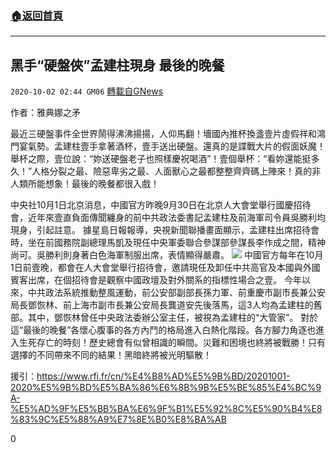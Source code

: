 ###  [:house:返回首頁](https://github.com/ourhimalayas/txt)
---

## 黑手“硬盤俠”孟建柱現身 最後的晚餐
`2020-10-02 02:44 GM06` [轉載自GNews](https://gnews.org/zh-hant/397020/)

作者：雅典娜之矛

最近三硬盤事件全世界鬧得沸沸揚揚，人仰馬翻！墻國內推杯換盞壹片虛假祥和鴻門宴氣勢。孟建柱壹手拿著酒杯，壹手送出硬盤。還真的是諜戰大片的假面妖魔！舉杯之際，壹位說：“妳送硬盤老子也照樣慶祝喝酒”！壹個舉杯：“看妳還能挺多久！”人格分裂之最、險惡卑劣之最、人面獸心之最都整整齊齊碼上陣來！真的非人類所能想象！最後的晚餐都很入戲！

中央社10月1日北京消息，中國官方昨晚9月30日在北京人大會堂舉行國慶招待會，近年來壹直負面傳聞纏身的前中共政法委書記孟建柱及前海軍司令員吳勝利均現身，引起註意。
據星島日報報導，央視新聞聯播畫面顯示，孟建柱出席招待會時，坐在前國務院副總理馬凱及現任中央軍委聯合參謀部參謀長李作成之間，精神尚可。吳勝利則身著白色海軍制服出席，表情顯得嚴肅。
![]()![](https://s3.amazonaws.com/gnews-media-offload/wp-content/uploads/2020/10/02022230/%EF%BC%9F.png)
中國官方每年在10月1日前壹晚，都會在人大會堂舉行招待會，邀請現任及卸任中共高官及本國與外國賓客出席，在個招待會是觀察中國政壇及對外關系的指標性場合之壹。
今年以來，中共政法系統推動整風運動，前公安部副部長孫力軍、前重慶市副市長兼公安局長鄧恢林、前上海市副市長兼公安局長龔道安先後落馬，這3人均為孟建柱的舊部。其中，鄧恢林曾任中央政法委辦公室主任，被視為孟建柱的“大管家”。
對於這“最後的晚餐”各懷心腹事的各方內鬥的格局進入白熱化階段。各方腳力角逐也進入生死存亡的時刻！歷史總會有似曾相識的瞬間。災難和困境也終將被戰勝！只有選擇的不同帶來不同的結果！黑暗終將被光明驅散！

援引：https://www.rfi.fr/cn/%E4%B8%AD%E5%9B%BD/20201001-2020%E5%9B%BD%E5%BA%86%E6%8B%9B%E5%BE%85%E4%BC%9A-%E5%AD%9F%E5%BB%BA%E6%9F%B1%E5%92%8C%E5%90%B4%E8%83%9C%E5%88%A9%E7%8E%B0%E8%BA%AB

0
